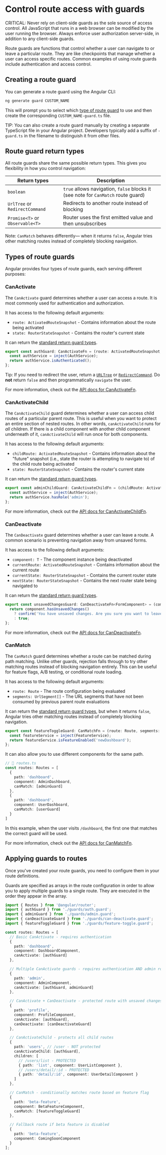 # Control route access with guards

CRITICAL: Never rely on client-side guards as the sole source of access control. All JavaScript that runs in a web browser can be modified by the user running the browser. Always enforce user authorization server-side, in addition to any client-side guards.

Route guards are functions that control whether a user can navigate to or leave a particular route. They are like checkpoints that manage whether a user can access specific routes. Common examples of using route guards include authentication and access control.

## Creating a route guard

You can generate a route guard using the Angular CLI:

```bash
ng generate guard CUSTOM_NAME
```

This will prompt you to select which [type of route guard](#types-of-route-guards) to use and then create the corresponding `CUSTOM_NAME-guard.ts` file.

TIP: You can also create a route guard manually by creating a separate TypeScript file in your Angular project. Developers typically add a suffix of `-guard.ts` in the filename to distinguish it from other files.

## Route guard return types

All route guards share the same possible return types. This gives you flexibility in how you control navigation:

| Return types                    | Description                                                                       |
| ------------------------------- | --------------------------------------------------------------------------------- |
| `boolean`                       | `true` allows navigation, `false` blocks it (see note for `CanMatch` route guard) |
| `UrlTree` or `RedirectCommand`  | Redirects to another route instead of blocking                                    |
| `Promise<T>` or `Observable<T>` | Router uses the first emitted value and then unsubscribes                         |

Note: `CanMatch` behaves differently— when it returns `false`, Angular tries other matching routes instead of completely blocking navigation.

## Types of route guards

Angular provides four types of route guards, each serving different purposes:

<docs-pill-row>
  <docs-pill href="#canactivate" title="CanActivate"/>
  <docs-pill href="#canactivatechild" title="CanActivateChild"/>
  <docs-pill href="#candeactivate" title="CanDeactivate"/>
  <docs-pill href="#canmatch" title="CanMatch"/>
</docs-pill-row>

### CanActivate

The `CanActivate` guard determines whether a user can access a route. It is most commonly used for authentication and authorization.

It has access to the following default arguments:

- `route: ActivatedRouteSnapshot` - Contains information about the route being activated
- `state: RouterStateSnapshot` - Contains the router's current state

It can return the [standard return guard types](#route-guard-return-types).

```ts
export const authGuard: CanActivateFn = (route: ActivatedRouteSnapshot, state: RouterStateSnapshot) => {
  const authService = inject(AuthService);
  return authService.isAuthenticated();
};
```

Tip: If you need to redirect the user, return a [`URLTree`](api/router/UrlTree) or [`RedirectCommand`](api/router/RedirectCommand). Do **not** return `false` and then programmatically `navigate` the user.

For more information, check out the [API docs for CanActivateFn](api/router/CanActivateFn).

### CanActivateChild

The `CanActivateChild` guard determines whether a user can access child routes of a particular parent route. This is useful when you want to protect an entire section of nested routes. In other words, `canActivateChild` runs for _all_ children. If there is a child component with another child component underneath of it, `canActivateChild` will run once for both components.

It has access to the following default arguments:

- `childRoute: ActivatedRouteSnapshot` - Contains information about the "future" snapshot (i.e., state the router is attempting to navigate to) of the child route being activated
- `state: RouterStateSnapshot` - Contains the router's current state

It can return the [standard return guard types](#route-guard-return-types).

```ts
export const adminChildGuard: CanActivateChildFn = (childRoute: ActivatedRouteSnapshot, state: RouterStateSnapshot) => {
  const authService = inject(AuthService);
  return authService.hasRole('admin');
};
```

For more information, check out the [API docs for CanActivateChildFn](api/router/CanActivateChildFn).

### CanDeactivate

The `CanDeactivate` guard determines whether a user can leave a route. A common scenario is preventing navigation away from unsaved forms.

It has access to the following default arguments:

- `component: T` - The component instance being deactivated
- `currentRoute: ActivatedRouteSnapshot` - Contains information about the current route
- `currentState: RouterStateSnapshot` - Contains the current router state
- `nextState: RouterStateSnapshot` - Contains the next router state being navigated to

It can return the [standard return guard types](#route-guard-return-types).

```ts
export const unsavedChangesGuard: CanDeactivateFn<FormComponent> = (component: FormComponent, currentRoute: ActivatedRouteSnapshot, currentState: RouterStateSnapshot, nextState: RouterStateSnapshot) => {
  return component.hasUnsavedChanges()
    ? confirm('You have unsaved changes. Are you sure you want to leave?')
    : true;
};
```

For more information, check out the [API docs for CanDeactivateFn](api/router/CanDeactivateFn).

### CanMatch

The `CanMatch` guard determines whether a route can be matched during path matching. Unlike other guards, rejection falls through to try other matching routes instead of blocking navigation entirely. This can be useful for feature flags, A/B testing, or conditional route loading.

It has access to the following default arguments:

- `route: Route` - The route configuration being evaluated
- `segments: UrlSegment[]` - The URL segments that have not been consumed by previous parent route evaluations

It can return the [standard return guard types](#route-guard-return-types), but when it returns `false`, Angular tries other matching routes instead of completely blocking navigation.

```ts
export const featureToggleGuard: CanMatchFn = (route: Route, segments: UrlSegment[]) => {
  const featureService = inject(FeatureService);
  return featureService.isFeatureEnabled('newDashboard');
};
```

It can also allow you to use different components for the same path.

```ts
// 📄 routes.ts
const routes: Routes = [
  {
    path: 'dashboard',
    component: AdminDashboard,
    canMatch: [adminGuard]
  },
  {
    path: 'dashboard',
    component: UserDashboard,
    canMatch: [userGuard]
  }
]
```

In this example, when the user visits `/dashboard`, the first one that matches the correct guard will be used.

For more information, check out the [API docs for CanMatchFn](api/router/CanMatchFn).

## Applying guards to routes

Once you've created your route guards, you need to configure them in your route definitions.

Guards are specified as arrays in the route configuration in order to allow you to apply multiple guards to a single route. They are executed in the order they appear in the array.

```ts
import { Routes } from '@angular/router';
import { authGuard } from './guards/auth.guard';
import { adminGuard } from './guards/admin.guard';
import { canDeactivateGuard } from './guards/can-deactivate.guard';
import { featureToggleGuard } from './guards/feature-toggle.guard';

const routes: Routes = [
  // Basic CanActivate - requires authentication
  {
    path: 'dashboard',
    component: DashboardComponent,
    canActivate: [authGuard]
  },

  // Multiple CanActivate guards - requires authentication AND admin role
  {
    path: 'admin',
    component: AdminComponent,
    canActivate: [authGuard, adminGuard]
  },

  // CanActivate + CanDeactivate - protected route with unsaved changes check
  {
    path: 'profile',
    component: ProfileComponent,
    canActivate: [authGuard],
    canDeactivate: [canDeactivateGuard]
  },

  // CanActivateChild - protects all child routes
  {
    path: 'users', // /user - NOT protected
    canActivateChild: [authGuard],
    children: [
      // /users/list - PROTECTED
      { path: 'list', component: UserListComponent },
      // /users/detail/:id - PROTECTED
      { path: 'detail/:id', component: UserDetailComponent }
    ]
  },

  // CanMatch - conditionally matches route based on feature flag
  {
    path: 'beta-feature',
    component: BetaFeatureComponent,
    canMatch: [featureToggleGuard]
  },

  // Fallback route if beta feature is disabled
  {
    path: 'beta-feature',
    component: ComingSoonComponent
  }
];
```

